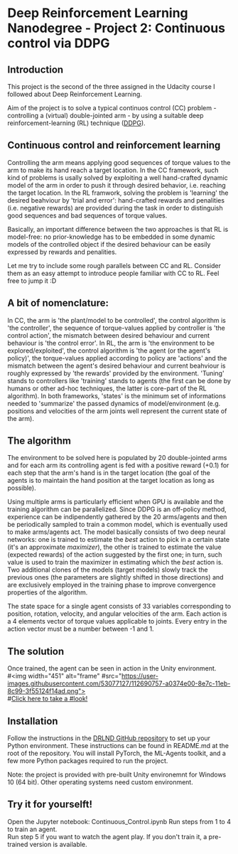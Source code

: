 # Deep Reinforcement Learning Nanodegree - Project 2: Continuous control via DDPG

## Introduction
This project is the second of the three assigned in the Udacity course I followed about Deep Reinforcement Learning.  

Aim of the project is to solve a typical continuos control (CC) problem - controlling a (virtual) double-jointed arm - by using a suitable deep reinforcement-learning (RL) technique ([DDPG](https://arxiv.org/abs/1509.02971)). 

## Continuous control and reinforcement learning
Controlling the arm means applying good sequences of torque values to the arm to make its hand reach a target location.
In the CC framework, such kind of problems is usally solved by exploiting a well hand-crafted dynamic model of the arm in order to push it through desired behavior, i.e. reaching the target location.
In the RL framwork, solving the problem is 'learning' the desired beahviour by 'trial and error': hand-crafted rewards and penalities (i.e. negative rewards) are provided during the task in order to distinguish good sequences and bad sequences of torque values.

Basically, an important difference between the two approaches is that RL is model-free: no prior-knowledge has to be embedded in some dynamic models of the controlled object if the desired behaviour can be easily expressed by rewards and penalities.

Let me try to include some rough parallels between CC and RL. Consider them as an easy attempt to introduce people familiar with CC to RL. Feel free to jump it :D

## A bit of nomenclature: 

In CC, the arm is 'the plant/model to be controlled', the control algorithm is 'the controller', the sequence of torque-values applied by controller is 'the control action', the mismatch between desired behaviour and current behaviour is 'the control error'.
In RL, the arm is 'the environment to be explored/exploited', the control algorithm is 'the agent (or the agent's policy)', the torque-values applied according to policy are 'actions' and the mismatch between the agent's desired behaviour and current beahviour is roughly expressed by 'the rewards' provided by the environment.
'Tuning' stands to controllers like 'training' stands to agents (the first can be done by humans or other ad-hoc techniques, the latter is core-part of the RL algorithm).
In both frameworks, 'states' is the minimum set of informations needed to 'summarize' the passed dynamics of model/environment (e.g. positions and velocities of the arm joints well represent the current state of the arm).
 
## The algorithm

The environment to be solved here is populated by 20 double-jointed arms and for each arm its controlling agent is fed with a positive reward (+0.1) for each step that the arm's  hand is in the target location (the goal of the agents is to maintain the hand position at the target location as long as possible).

Using multiple arms is particularly efficient when GPU is available and the training algorithm can be parallelized. Since DDPG is an off-policy method, experience can be indipendently gathered by the 20 arms/agents and then be periodically sampled to train a common model, which is eventually used to make arms/agents act. The model basically consists of two deep neural networks: one is trained to estimate the *best* action to pick in a certain state (it's an approximate *maximizer*), the other is trained to estimate the value (expected rewards) of the action suggested by the first one; in turn, such value is used to train the maximizer in estimating which the *best* action is. Two additional clones of the models (target models) slowly track the previous ones (the parameters are slightly shifted in those directions) and are exclusively employed in the training phase to improve convergence properties of the algorithm.

The state space for a single agent consists of 33 variables corresponding to position, rotation, velocity, and angular velocities of the arm. Each action is a 4 elements vector of torque values applicable to joints. Every entry in the action vector must be a number between -1 and 1.

## The solution
Once trained, the agent can be seen in action in the Unity environment.  
#<img width="451" alt="frame" #src="https://user-images.githubusercontent.com/53077127/112690757-a0374e00-8e7c-11eb-8c99-3f55124f14ad.png">  
#[Click here to take a #look!](https://user-images.githubusercontent.com/53077127/112689969-4d10cb80-8e7b-11eb-82ce-e0cc986b2736.mp4)

## Installation
Follow the instructions in the [DRLND GitHub repository](https://github.com/udacity/deep-reinforcement-learning#dependencies) to set up your Python environment. These instructions can be found in README.md at the root of the repository. You will install PyTorch, the ML-Agents toolkit, and a few more Python packages required to run the project.

Note: the project is provided with pre-built Unity environemnt for Windows 10 (64 bit). Other operating systems need custom environment.

## Try it for yourselft!
Open the Jupyter notebook: Continuous_Control.ipynb 
Run steps from 1 to 4 to train an agent.  
Run step 5 if you want to watch the agent play. If you don't train it, a pre-trained version is available.    
